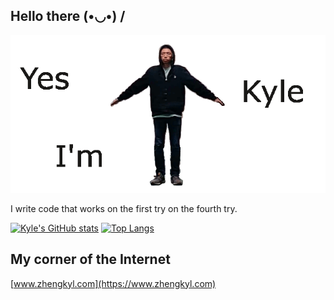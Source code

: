 ## Hello there  (•◡•) /
![Image of Kyle](https://github.com/zhengkyl/zhengkyl/blob/master/spinsplash.gif)

I write code that works on the first try on the fourth try.

[![Kyle's GitHub stats](https://github-readme-stats.vercel.app/api?username=zhengkyl&theme=dracula&show_icons=true&count_private=true&hide_rank=true&hide=stars&line_height=24)](https://github.com/anuraghazra/github-readme-stats)
[![Top Langs](https://github-readme-stats.vercel.app/api/top-langs/?username=zhengkyl&theme=dracula&layout=compact)](https://github.com/anuraghazra/github-readme-stats)

## My corner of the Internet

[www.zhengkyl.com](https://www.zhengkyl.com)
